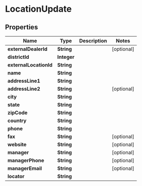 # LocationUpdate

## Properties
Name | Type | Description | Notes
------------ | ------------- | ------------- | -------------
**externalDealerId** | **String** |  |  [optional]
**districtId** | **Integer** |  | 
**externalLocationId** | **String** |  | 
**name** | **String** |  | 
**addressLine1** | **String** |  | 
**addressLine2** | **String** |  |  [optional]
**city** | **String** |  | 
**state** | **String** |  | 
**zipCode** | **String** |  | 
**country** | **String** |  | 
**phone** | **String** |  | 
**fax** | **String** |  |  [optional]
**website** | **String** |  |  [optional]
**manager** | **String** |  |  [optional]
**managerPhone** | **String** |  |  [optional]
**managerEmail** | **String** |  |  [optional]
**locator** | **String** |  | 
